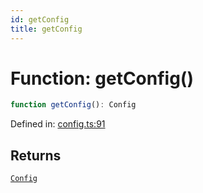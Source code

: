 ```yaml
---
id: getConfig
title: getConfig
---
```


<!-- DO NOT EDIT: this page is autogenerated from the type comments -->

# Function: getConfig()

```ts
function getConfig(): Config
```

Defined in: [config.ts:91](https://github.com/crutchcorn/cli-testing-library/blob/main/packages/cli-testing-library/src/config.ts#L91)

## Returns

[`Config`](../interfaces/config.md)

